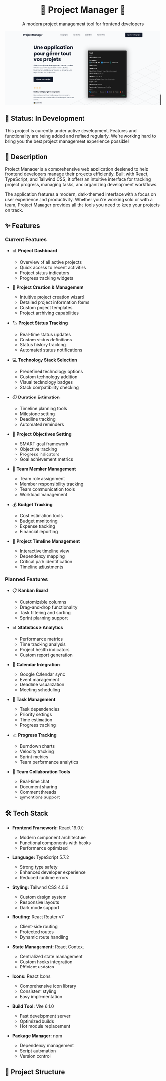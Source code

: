 <div align="center">

# 🚀 Project Manager 🚀

A modern project management tool for frontend developers

![Project Manager Home](images-readme/project-manager.png)

</div>

## 🚧 Status: In Development

This project is currently under active development. Features and functionality are being added and refined regularly. We're working hard to bring you the best project management experience possible!

## 📝 Description

Project Manager is a comprehensive web application designed to help frontend developers manage their projects efficiently. Built with React, TypeScript, and Tailwind CSS, it offers an intuitive interface for tracking project progress, managing tasks, and organizing development workflows.

The application features a modern, dark-themed interface with a focus on user experience and productivity. Whether you're working solo or with a team, Project Manager provides all the tools you need to keep your projects on track.

## ✨ Features

### Current Features

- 📊 **Project Dashboard**

  - Overview of all active projects
  - Quick access to recent activities
  - Project status indicators
  - Progress tracking widgets

- 📝 **Project Creation & Management**

  - Intuitive project creation wizard
  - Detailed project information forms
  - Custom project templates
  - Project archiving capabilities

- 🏷️ **Project Status Tracking**

  - Real-time status updates
  - Custom status definitions
  - Status history tracking
  - Automated status notifications

- 💻 **Technology Stack Selection**

  - Predefined technology options
  - Custom technology addition
  - Visual technology badges
  - Stack compatibility checking

- ⏱️ **Duration Estimation**

  - Timeline planning tools
  - Milestone setting
  - Deadline tracking
  - Automated reminders

- 🎯 **Project Objectives Setting**

  - SMART goal framework
  - Objective tracking
  - Progress indicators
  - Goal achievement metrics

- 👥 **Team Member Management**

  - Team role assignment
  - Member responsibility tracking
  - Team communication tools
  - Workload management

- 💰 **Budget Tracking**

  - Cost estimation tools
  - Budget monitoring
  - Expense tracking
  - Financial reporting

- 📅 **Project Timeline Management**
  - Interactive timeline view
  - Dependency mapping
  - Critical path identification
  - Timeline adjustments

### Planned Features

- 📋 **Kanban Board**

  - Customizable columns
  - Drag-and-drop functionality
  - Task filtering and sorting
  - Sprint planning support

- 📊 **Statistics & Analytics**

  - Performance metrics
  - Time tracking analysis
  - Project health indicators
  - Custom report generation

- 📅 **Calendar Integration**

  - Google Calendar sync
  - Event management
  - Deadline visualization
  - Meeting scheduling

- 🔄 **Task Management**

  - Task dependencies
  - Priority settings
  - Time estimation
  - Progress tracking

- 📈 **Progress Tracking**

  - Burndown charts
  - Velocity tracking
  - Sprint metrics
  - Team performance analytics

- 🤝 **Team Collaboration Tools**
  - Real-time chat
  - Document sharing
  - Comment threads
  - @mentions support

## 🛠️ Tech Stack

- **Frontend Framework:** React 19.0.0

  - Modern component architecture
  - Functional components with hooks
  - Performance optimized

- **Language:** TypeScript 5.7.2

  - Strong type safety
  - Enhanced developer experience
  - Reduced runtime errors

- **Styling:** Tailwind CSS 4.0.6

  - Custom design system
  - Responsive layouts
  - Dark mode support

- **Routing:** React Router v7

  - Client-side routing
  - Protected routes
  - Dynamic route handling

- **State Management:** React Context

  - Centralized state management
  - Custom hooks integration
  - Efficient updates

- **Icons:** React Icons

  - Comprehensive icon library
  - Consistent styling
  - Easy implementation

- **Build Tool:** Vite 6.1.0

  - Fast development server
  - Optimized builds
  - Hot module replacement

- **Package Manager:** npm
  - Dependency management
  - Script automation
  - Version control

## 📂 Project Structure
